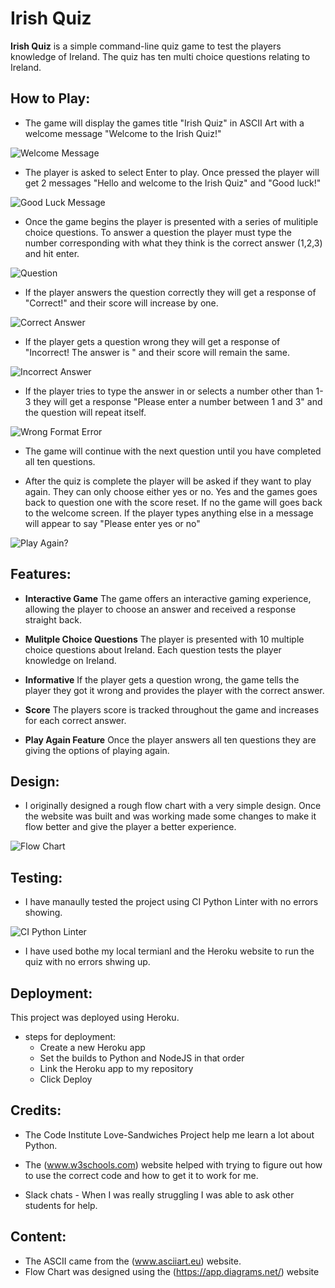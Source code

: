 # **Irish Quiz**

**Irish Quiz** is a simple command-line quiz game to test the players knowledge of Ireland. The quiz has ten multi choice questions relating to Ireland. 

## How to Play:

- The game will display the games title "Irish Quiz" in ASCII Art with a welcome message "Welcome to the Irish Quiz!"

![Welcome Message](assets/screenshots/welcome_message.JPG)

- The player is asked to select Enter to play. Once pressed the player will get 2 messages "Hello and welcome to the Irish Quiz" and "Good luck!"

![Good Luck Message](assets/screenshots/good_luck_message.JPG)

- Once the game begins the player is presented with a series of mulitiple choice questions. To answer a question the player must type the number corresponding with what they think is the correct answer (1,2,3) and hit enter.

![Question](assets/screenshots/questions.JPG) 

- If the player answers the question correctly they will get a response of "Correct!" and their score will increase by one.

![Correct Answer](assets/screenshots/correct_answer.JPG)

- If the player gets a question wrong they will get a response of "Incorrect! The answer is " and their score will remain the same.

![Incorrect Answer](assets/screenshots/incorrect_answer.JPG) 

- If the player tries to type the answer in or selects a number other than 1-3 they will get a response "Please enter a number between 1 and 3" and the question will repeat itself. 

![Wrong Format Error](assets/screenshots/wrong_format_error.JPG)

- The game will continue with the next question until you have completed all ten questions. 

- After the quiz is complete the player will be asked if they want to play again. They can only choose either yes or no. Yes and the games goes back to question one with the score reset. If no the game will goes back to the welcome screen. If the player types anything else in a message will appear to say "Please enter yes or no"

![Play Again?](assets/screenshots/play_again.JPG)

## Features:

- **Interactive Game** The game offers an interactive gaming experience, allowing the player to choose an answer and received a response straight back. 

- **Mulitple Choice Questions** The player is presented with 10 multiple choice questions about Ireland. Each question tests the player knowledge on Ireland. 

- **Informative** If the player gets a question wrong, the game tells the player they got it wrong and provides the player with the correct answer. 

- **Score** The players score is tracked throughout the game and increases for each correct answer. 

- **Play Again Feature** Once the player answers all ten questions they are giving the options of playing again. 

## Design:

- I originally designed a rough flow chart with a very simple design. Once the website was built and was working made some changes to make it flow better and give the player a better experience. 

![Flow Chart](assets/screenshots/flowchart.JPG)

## Testing:

- I have manaully tested the project using CI Python Linter with no errors showing. 

![CI Python Linter](assets/screenshots/ci_python_linter.JPG)

- I have used bothe my local termianl and the Heroku website to run the quiz with no errors shwing up. 

## Deployment:

This project was deployed using Heroku. 
- steps for deployment:
    - Create a new Heroku app
    - Set the builds to Python and NodeJS in that order
    - Link the Heroku app to my repository
    - Click Deploy

## Credits:

- The Code Institute Love-Sandwiches Project help me learn a lot about Python. 

- The (www.w3schools.com) website helped with trying to figure out how to use the correct code and how to get it to work for me. 

- Slack chats - When I was really struggling I was able to ask other students for help. 

## Content:

- The ASCII came from the (www.asciiart.eu) website. 
- Flow Chart was designed using the (https://app.diagrams.net/) website